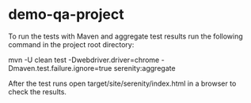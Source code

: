 # demo-qa-project

To run the tests with Maven and aggregate test results run the following command in the project root directory:

mvn -U clean test -Dwebdriver.driver=chrome -Dmaven.test.failure.ignore=true serenity:aggregate


After the test runs open target/site/serenity/index.html in a browser to check the results.